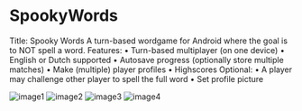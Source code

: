 # SpookyWords

Title: Spooky Words
A turn-based wordgame for Android where the goal is to NOT spell a word.
Features:
•	Turn-based multiplayer (on one device)
•	English or Dutch supported
•	Autosave progress (optionally store multiple matches)
•	Make (multiple) player profiles
•	Highscores
Optional:
•	A player may challenge other player to spell the full word
•	Set profile picture


![image1](http://s2.postimg.org/9ha8nhznd/20150918_233540.jpg)
![image2](http://s2.postimg.org/s8c5xnu7t/20150918_233607.jpg)
![image3](http://s2.postimg.org/iqcexm8jd/20150918_233623.jpg)
![image4](http://s2.postimg.org/tyv6z5bqx/20150918_233643.jpg)
